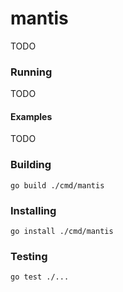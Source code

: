 # mantis

TODO

### Running

TODO

#### Examples

TODO

### Building

`go build ./cmd/mantis`

### Installing

`go install ./cmd/mantis`

### Testing

`go test ./...`
